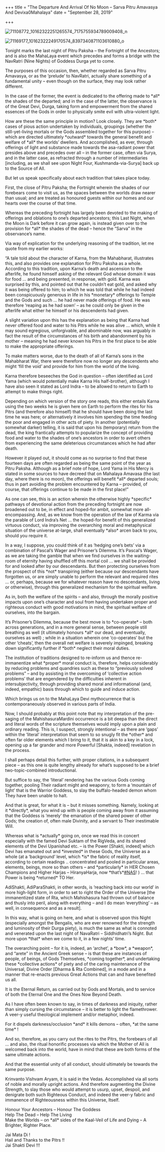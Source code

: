 +++
title = "The Departure And Arrival Of No Moon – Sarva Pitru Amavasya And Devixa0Mahalaya"
date = "September 28, 2019"

+++


[](https://aryaakasha.com/2019/09/28/the-departure-and-arrival-of-no-moon-sarva-pitru-amavasya-and-devi-mahalaya/71108772_10162322251265574_7175755934789009408_n/)

![71108772_10162322251265574_7175755934789009408_n](https://aryaakasha.files.wordpress.com/2019/09/71108772_10162322251265574_7175755934789009408_n.jpg?w=386&h=420 "71108772_10162322251265574_7175755934789009408_n")

[](https://aryaakasha.com/2019/09/28/the-departure-and-arrival-of-no-moon-sarva-pitru-amavasya-and-devi-mahalaya/71169177_10162322249170574_8397340871103610880_o/)

![71169177_10162322249170574_8397340871103610880_o](https://aryaakasha.files.wordpress.com/2019/09/71169177_10162322249170574_8397340871103610880_o.jpg?w=282&h=420 "71169177_10162322249170574_8397340871103610880_o")

Tonight marks the last night of Pitru Paksha – the Fortnight of the
Ancestors; and is also the MahaLaya event which precedes and forms a
bridge with the NavRatri (Nine Nights) of Goddess Durga yet to come.

The purposes of this occasion, then, whether regarded as Sarva Pitru
Amavasya, or as the ‘prelude’ to NavRatri, actually share something of a
fundamental unity – even though on the surface, they may look rather
different.

In the case of the former, the event is dedicated to the offering made
to \*all\* the shades of the departed; and in the case of the latter,
the observance is of the Great Devi, Durga, taking form and empowerment
from the shared essences of the Gods in order to physically smite evil
with ultra-violent light.

How are these the same principle in motion? Look closely. They are
\*both\* cases of pious action undertaken by individuals, groupings
(whether the still-yet-living mortals or the Gods assembled together for
this purpose) – which are directed ultimately \*outward\* towards the
general benefit and welfare of \*all\* the worlds’ dwellers. And
accomplished, as ever, through offerings of light and substance made
towards the asa-radiant power that presides above and precedes over all
– in the former case, often via Surya, and in the latter case, as
refracted through a number of intermediaries \[including, as we shall
see upon Night Four, Kushmanda-via-Surya\] back up to the Source of All.

But let us speak specifically about each tradition that takes place
today.

First, the close of Pitru Paksha; the Fortnight wherein the shades of
our forebears come to visit us, as the spaces between the worlds draw
nearer than usual; and are treated as honoured guests within our homes
and our hearts over the course of that time.

Whereas the preceding fortnight has largely been devoted to the making
of offerings and oblations to one’s departed ancestors; this Last Night,
when the Moon is Dark before it can grow again, is instead given over to
the provision for \*all\* the shades of the dead – hence the “Sarva” in
the observance’s name.

Via way of explication for the underlying reasoning of the tradition,
let me quote from my earlier works:

“A tale told about the character of Karna, from the Mahabharat,
illustrates this, and also provides one explanation for Pitru Paksha as
a whole. According to this tradition, upon Karna’s death and ascension
to the afterlife, he found himself asking of the relevant God whose
domain it was for food … and being presented, in response, with gold.
Karna was surprised by this, and pointed out that he couldn’t eat gold,
and asked why it was being offered to him; to which he was told that
while he had indeed been conspicuously generous in life in his
\*monetary\* offerings to Temple and the Gods and such … he had never
made offerings of food. He was therefore ‘reaping as he had sown’ – as
he could only be given in the afterlife what either he himself or his
descendents had given.

A slight variation upon this has the explanation as being that Karna had
never offered food and water to his Pitrs while he was alive … which,
while it may sound egregious, unforgivable, and abominable now, was
arguably in fact the result of the circumstances of his birth and
abandonment by his mother – meaning he had never known his Pitrs in the
first place to be able to make the appropriate offerings.

To make matters worse, due to the death of all of Karna’s sons in the
Mahabharat War, there were therefore now no longer any descendents who
might ‘fill the void’ and provide for him from the world of the living.

Karna therefore beseeches the God in question – often identified as Lord
Yama (which would potentially make Karna His half-brother), although I
have also seen it stated as Lord Indra – to be allowed to return to
Earth to attempt to make things right.

Depending on which version of the story one reads, this either entails
Karna using the two weeks he is given here on Earth to perform the rites
for his Pitrs (and therefore also himself) that he should have been
doing the last time he was here; or alternatively it involves him
spending the time feeding the poor and engaged in other acts of piety.
In another (potentially somewhat darker) telling, it is said that upon
his (temporary) return from the dead, the king frantically attempts to
popularize the concept of providing food and water to the shades of
one’s ancestors in order to avert others from experiencing the same
deleterious circumstances which he had after death.

However it played out, it should come as no surprise to find that these
fourteen days are often regarded as being the same point of the year as
Pitru Paksha. Although as a brief note of hope, Lord Yama in His Mercy
is stated in some sources to have decreed that on Mahalaya Amavasa (the
last day, where there is no moon), the offerings will benefit \*all\*
departed souls; thus in part avoiding the problem encountered by Karna –
provided, of course, that offerings continue to be made in the first
place!”

As one can see, this is an action wherein the otherwise highly
\*specific\* pathways of devotional action from the preceding fortnight
are now broadened out to be, in effect and hoped-for ambit, somewhat
more all-encompassing. And, as we know from the operation of the law of
Karma via the parable of Lord Indra’s Net … the hoped-for benefit of
this generalized virtuous conduct, via improving the overarching moral
and metaphysical situation of the universe at-large, shall eventually
\*also\* arcen back to you, should you require it.

In a way, I suppose, you could think of it as ‘hedging one’s bets’ via a
combination of Pascal’s Wager and Prisoner’s Dilemma. It’s Pascal’s
Wager, as we are taking the gamble that when we find ourselves in the
waiting-room of eternity having shuffled off this mortal coil … we shall
be provided for and looked after by our descendants. But then protecting
ourselves from the prospect of this \*not\* transpiring (either because
our descendants have forgotten us, or are simply unable to perform the
relevant and required rites … or, perhaps, because we for whatever
reason have no descendants, living or otherwise), through this
generalized mechanism for the spiritual welfare.

As in, both the welfare of the spirits – and also, through the morally
positive impacts upon one’s character and soul from having undertaken
proper and righteous conduct with good motivations in mind, the
spiritual welfare of ourselves, into the bargain.

It’s Prisoner’s Dilemma, because the best move is to \*co-operate\* –
both across generations, and in a more general sense, between people
still breathing as well (it ultimately honours \*all\* our dead, and
eventually, ourselves as well) ; while in a situation wherein one
‘co-operates’ but the other ‘cheats’, then the overall net welfare is
severely impinged, breaking down significantly further if \*both\*
neglect their moral duties.

The institution of traditions designed to re-inform us and thence
re-immanentize what \*proper\* moral conduct is, therefore, helps
considerably by reducing problems and quandries such as these to
“previously solved problems” – and by assisting in the overcoming of
‘collective action problems’ that are engendered by the difficulties
inherent in intersubjectivity, through providing shared moral and
informational (and, indeed, empathic) basis through which to guide and
induce action.

Which brings us on to the MahaLaya Devi mythocurrence that is
contemporaneously observed in various parts of India.

Now, I should probably at this point note that my interpretation of the
pre-saging of the MahishasuraMardini occurrence is a bit deepa than the
direct and literal words of the scripture themselves would imply upon a
plain and ordinary reading. This is, I suspect, strongly intentional –
as there are ‘gaps’ within the ‘literal’ interpretation that seem to so
snugly fit the \*other\* and often far older elements which I bring to
it, that it is akin to a key in a lock, opening up a far grander and
more Powerful \[Shakta, indeed\] revelation in the process.

I shall perhaps detail this further, with proper citations, in a
subsequent piece – as this one is quite lengthy already for what’s
supposed to be a brief two-topic-combined introductional.

But suffice to say, the ‘literal’ rendering has the various Gods coming
together, pooling Their radiant might and weaponry, to form a ‘mountain
of light’ that is the Warrior Goddess, to slay the buffalo-headed demon
whom They have been unable to halt.

And that is great, for what it is – but it misses something. Namely,
looking at it \*directly\*, what you wind up with is people coming away
from it assuming that the Goddess is ‘merely’ the emanation of the
shared power of other Gods; the creation of, often male Divinity, and a
servant to Their inestimable Will.

Whereas what is \*actually\* going on, once we read this in concert
especially with the famed Devi Suktam of the RigVeda, and its shared
elements of the Devi Upanishad etc. – is the Power \[Shakti, indeed\]
which Devi has emanated out and \*invested\* in these Gods, the Universe
as a whole (at a ‘background’ level, which \*is\* the fabric of reality
itself, according to certain readings .. concentrated and pooled in
particular areas, elements, beings, more so than others – and
\*particularly\* in HER Chosen Champions and Higher Harjas –
HiranyaHarja, now
\*that’s\*[#NAS](https://www.facebook.com/hashtag/nas?source=feed_text&epa=HASHTAG)!
) … that Power is being \*returned\* TO Her.

AdiShakti, AdiParaShakti, in other words, is ‘reaching back into our
world’ in more high-light form, in order to set to right the Order of
the Universe \[the immanentized state of Rta, which Mahishasura had
thrown out of balance and thusly into peril, along with everything – and
I do mean ‘everything’ – as well, in consequence and as a result\].

In this way, what is going on here, and what is observed upon this Night
(especially amongst the Bengalis, who are ever renowned for the strength
and luminosity of their Durga piety), is much the same as what is
connoted and venerated upon the last night of NavaRatri – Siddhidhatri’s
Night. But more upon \*that\* when we come to it, in a few nights’ time.

The overarching point – for it is, indeed, an ‘archet’, a \*bow\*, a
\*weapon\*, and “arete” in the Ancient Greek sense – is that these are
instances of people, of beings, of Gods Themselves, \*coming together\*,
and undertaking these \*collective actions\* of piety and of the caring
maintenance of the Universal, Divine Order \[Dharma & Rta Combined\], in
a mode and in a manner that re-enacts previous Great Actions that can
and have benefited us all.

It is the Eternal Return, as carried out by Gods and Mortals, and to
service of both the Eternal One and the Ones Now Beyond Death.

As I have often been known to say, in times of darkness and iniquity,
rather than simply cursing the circumstance – it is better to light the
flamethrower. A veer-y useful theological implement and/or metaphor,
indeed.

For it dispels darkness/occlusion \*and\* it kills demons – often, \*at
the same time\* !

And so, therefore, as you carry out the rites to the Pitrs, the
forebears of all … and also, the ritual honorific processes via which
the Mother of All is welcomed back into the world, have in mind that
these are both forms of the same ultimate actions.

And that the essential unity of all conduct, should ultimately be
towards the same purpose.

Krinvanto Vishvam Aryam, it is said in the Vedas. Accomplished via all
sorts of noble and morally upright actions. And therefore augmenting the
Divine Strength, to slay those who would attempt to usurp, upset,
despoil, and denigrate both such Righteous Conduct, and indeed the
veer-y fabric and immanence of Righteousness within this Universe,
Itself.

Honour Your Ancestors – Honour The Goddess  
Help The Dead – Help The Living  
Make the Worlds – on \*all\* sides of the Kaal-Veil of Life and Dying –
A Brighter, Righter Place.

Jai Mata Di !  
Hail and Thanks to the Pitrs !!  
Jai Shakti Devi !!!
